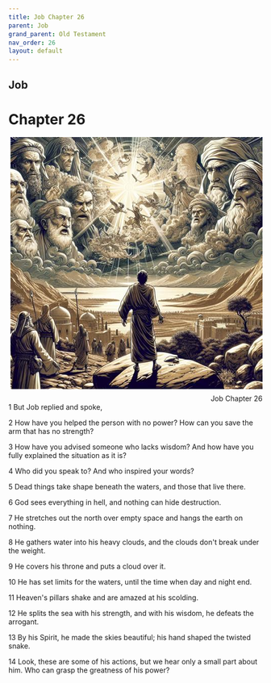 ```yaml
---
title: Job Chapter 26
parent: Job
grand_parent: Old Testament
nav_order: 26
layout: default
---
```


## Job

# Chapter 26

<div style="clear: both; text-align: right;">
    <img src="/assets/Image/Job/500/26.jpg" alt="Job Chapter 26" class="chapter-image" style="max-width: 100%; height: auto; float: right; margin: 0 0 10px 10px; padding-left: 10%;">
    <figcaption style="font-size: 14px;">Job Chapter 26</figcaption>
</div>
1 But Job replied and spoke,

2 How have you helped the person with no power? How can you save the arm that has no strength?

3 How have you advised someone who lacks wisdom? And how have you fully explained the situation as it is?

4 Who did you speak to? And who inspired your words?

5 Dead things take shape beneath the waters, and those that live there.

6 God sees everything in hell, and nothing can hide destruction.

7 He stretches out the north over empty space and hangs the earth on nothing.

8 He gathers water into his heavy clouds, and the clouds don't break under the weight.

9 He covers his throne and puts a cloud over it.

10 He has set limits for the waters, until the time when day and night end.

11 Heaven's pillars shake and are amazed at his scolding.

12 He splits the sea with his strength, and with his wisdom, he defeats the arrogant.

13 By his Spirit, he made the skies beautiful; his hand shaped the twisted snake.

14 Look, these are some of his actions, but we hear only a small part about him. Who can grasp the greatness of his power?



